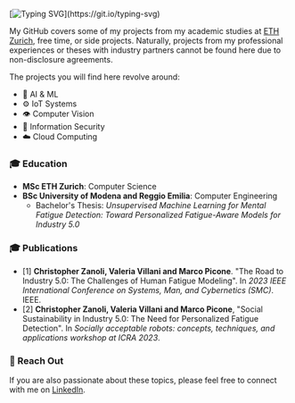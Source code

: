[![Typing SVG](https://readme-typing-svg.demolab.com?font=Fira+Code&size=24&pause=2000&color=9FAAAD&width=800&height=84&lines=Hello!+This+is+Chris's+GitHub%2C+have+fun+exploring!)](https://git.io/typing-svg)

My GitHub covers some of my projects from my academic studies at [ETH Zurich](https://ethz.ch/en.html), free time, or side projects. Naturally, projects from my professional experiences or theses with industry partners cannot be found here due to non-disclosure agreements. 

The projects you will find here revolve around: 
- 🧠 AI & ML
- ⚙️ IoT Systems
- 👁️ Computer Vision
- 🔐 Information Security
- ☁️ Cloud Computing


 ### 🎓 Education
  - **MSc ETH Zurich**: Computer Science
  - **BSc University of Modena and Reggio Emilia**: Computer Engineering
    - Bachelor's Thesis: _Unsupervised Machine Learning for Mental Fatigue Detection: Toward Personalized Fatigue-Aware Models for Industry 5.0_

 ### 🎓 Publications
  - \[1\] **Christopher Zanoli, Valeria Villani and Marco Picone**. "The Road to Industry 5.0: The Challenges of Human Fatigue Modeling". In _2023 IEEE International Conference on Systems, Man, and Cybernetics (SMC)_. IEEE.
  - \[2\] **Christopher Zanoli, Valeria Villani and Marco Picone**, "Social Sustainability in Industry 5.0: The Need for Personalized Fatigue Detection". In _Socially acceptable robots: concepts, techniques, and applications workshop at ICRA 2023_.

### 💬 Reach Out 
If you are also passionate about these topics, please feel free to connect with me on [LinkedIn](https://www.linkedin.com/in/christopher-zanoli/).

<!--
**czanoli/czanoli** is a ✨ _special_ ✨ repository because its `README.md` (this file) appears on your GitHub profile.

Here are some ideas to get you started:

- 🔭 I’m currently working on ...
- 🌱 I’m currently learning ...
- 👯 I’m looking to collaborate on ...
- 🤔 I’m looking for help with ...
- 💬 Ask me about ...
- 📫 How to reach me: ...
- 😄 Pronouns: ...
- ⚡ Fun fact: ...
-->
